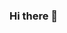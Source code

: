 ### Hi there 👋

<!--
**john1solomon/john1solomon** is a ✨ _special_ ✨ repository because its `README.md` (this file) appears on your GitHub profile.

Here are some ideas to get you started:

- 🔭 I’m currently working on Tech Elevator Jan 2024 NLR Prework
- 🌱 I’m currently learning Github
- 👯 I’m looking to collaborate on Tech Elevator Jan 2024 Full Stack Developer Bootcamp
- 🤔 I’m looking for help with pickup by my hardware for the class
- 💬 Ask me about what my goals are for the course
- 📫 How to reach me: through normal means
- 😄 Pronouns: none
- ⚡ Fun fact: attended college right down the road (west).
-->
